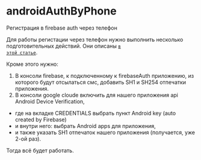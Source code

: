 # androidAuthByPhone
Регистрация в firebase auth через телефон

Для работы регистации через телефон нужно выполнить несколько подготовительных действий. Они описаны 
<code>[в этой статье](https://www.geeksforgeeks.org/firebase-authentication-with-phone-number-otp-in-android/)</code>.

Кроме этого нужно:  
1. В консоли firebase, к подключенному к firebaseAuth приложению, из которого будут отсылаться смс, добавить SH1 и SH254 отпечатки приложения.
2. В консоли google cloude включить для нашего приложения api Android Device Verification,  
  - где на вкладке CREDENTIALS выбрать пункт Android key (auto created by Firebase)  
  - и внутри него: выбрать Android apps для приложения,  
  - и также указать SH1 отпечаток нашего приложения (получается, уже 2-ой раз).

Тогда всё будет работать.
